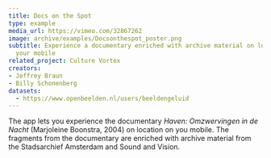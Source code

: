 ```yaml
---
title: Docs on the Spot
type: example
media_url: https://vimeo.com/32867262
image: archive/examples/Docsonthespot_poster.png
subtitle: Experience a documentary enriched with archive material on location via
  your mobile
related_project: Culture Vortex
creators:
- Jeffrey Braun
- Billy Schonenberg
datasets:
  - https://www.openbeelden.nl/users/beeldengeluid
---
```


The app lets you experience the documentary _Haven: Omzwervingen in de Nacht_ (Marjoleine Boonstra, 2004) on location on you mobile. The fragments from the documentary are enriched with archive material from the Stadsarchief Amsterdam and Sound and Vision.
